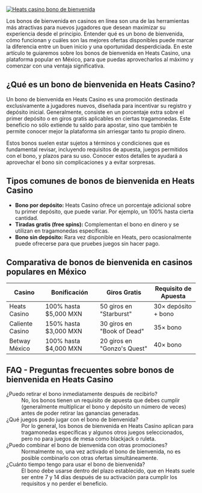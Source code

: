 [![Heats casino bono de bienvenida](https://123-caf.pages.dev/gitsignup.png)](https://vrmoo.ru/Bt82HjjY)

<p>Los bonos de bienvenida en casinos en línea son una de las herramientas más atractivas para nuevos jugadores que desean maximizar su experiencia desde el principio. Entender qué es un bono de bienvenida, cómo funcionan y cuáles son las mejores ofertas disponibles puede marcar la diferencia entre un buen inicio y una oportunidad desperdiciada. En este artículo te guiaremos sobre los bonos de bienvenida en Heats Casino, una plataforma popular en México, para que puedas aprovecharlos al máximo y comenzar con una ventaja significativa.</p>  <h2>¿Qué es un bono de bienvenida en Heats Casino?</h2>   <p>Un bono de bienvenida en Heats Casino es una promoción destinada exclusivamente a jugadores nuevos, diseñada para incentivar su registro y depósito inicial. Generalmente, consiste en un porcentaje extra sobre el primer depósito o en giros gratis aplicables en ciertas tragamonedas. Este beneficio no sólo extiende tu saldo para apostar, sino que también te permite conocer mejor la plataforma sin arriesgar tanto tu propio dinero.</p>   <p>Estos bonos suelen estar sujetos a términos y condiciones que es fundamental revisar, incluyendo requisitos de apuesta, juegos permitidos con el bono, y plazos para su uso. Conocer estos detalles te ayudará a aprovechar el bono sin complicaciones y a evitar sorpresas.</p>    <h2>Tipos comunes de bonos de bienvenida en Heats Casino</h2>   <ul>     <li><strong>Bono por depósito:</strong> Heats Casino ofrece un porcentaje adicional sobre tu primer depósito, que puede variar. Por ejemplo, un 100% hasta cierta cantidad.</li>     <li><strong>Tiradas gratis (free spins):</strong> Complementan el bono en dinero y se utilizan en tragamonedas específicas.</li>     <li><strong>Bono sin depósito:</strong> Rara vez disponible en Heats, pero ocasionalmente puede ofrecerse para que pruebes juegos sin hacer pago.</li>   </ul>    <h2>Comparativa de bonos de bienvenida en casinos populares en México</h2>   <table>     <thead>       <tr>         <th>Casino</th>         <th>Bonificación</th>         <th>Giros Gratis</th>         <th>Requisito de Apuesta</th>       </tr>     </thead>     <tbody>       <tr>         <td>Heats Casino</td>         <td>100% hasta $5,000 MXN</td>         <td>50 giros en "Starburst"</td>         <td>30× depósito + bono</td>       </tr>       <tr>         <td>Caliente Casino</td>         <td>150% hasta $3,000 MXN</td>         <td>30 giros en "Book of Dead"</td>         <td>35× bono</td>       </tr>       <tr>         <td>Betway México</td>         <td>100% hasta $4,000 MXN</td>         <td>20 giros en "Gonzo's Quest"</td>         <td>40× bono</td>       </tr>     </tbody>   </table>    <h2>FAQ - Preguntas frecuentes sobre bonos de bienvenida en Heats Casino</h2>   <dl>     <dt>¿Puedo retirar el bono inmediatamente después de recibirlo?</dt>     <dd>No, los bonos tienen un requisito de apuesta que debes cumplir (generalmente multiplicar el bono y depósito un número de veces) antes de poder retirar las ganancias generadas.</dd>      <dt>¿Qué juegos puedo jugar con el bono de bienvenida?</dt>     <dd>Por lo general, los bonos de bienvenida en Heats Casino aplican para tragamonedas específicas y algunos otros juegos seleccionados, pero no para juegos de mesa como blackjack o ruleta.</dd>      <dt>¿Puedo combinar el bono de bienvenida con otras promociones?</dt>     <dd>Normalmente no, una vez activado el bono de bienvenida, no es posible combinarlo con otras ofertas simultáneamente.</dd>      <dt>¿Cuánto tiempo tengo para usar el bono de bienvenida?</dt>     <dd>El bono debe usarse dentro del plazo establecido, que en Heats suele ser entre 7 y 14 días después de su activación para cumplir los requisitos y no perder el beneficio.</dd>   </dl>